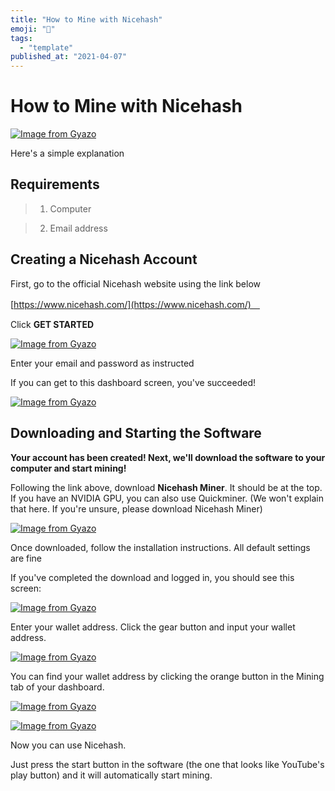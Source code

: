 ```yaml
---
title: "How to Mine with Nicehash"
emoji: "🤖"
tags:
  - "template"
published_at: "2021-04-07"
---
```


# How to Mine with Nicehash

[![Image from Gyazo](https://i.gyazo.com/6430ba51daf6a8887b81226ba123152e.png)](https://gyazo.com/6430ba51daf6a8887b81226ba123152e)

Here's a simple explanation

## **Requirements**

> 1. Computer

> 2. Email address

## Creating a Nicehash Account

First, go to the official Nicehash website using the link below

[https://www.nicehash.com/](https://www.nicehash.com/)　

Click **GET STARTED**

[![Image from Gyazo](https://i.gyazo.com/fd4d4909a39f6cb6991ee799e88ee382.png)](https://gyazo.com/fd4d4909a39f6cb6991ee799e88ee382)

Enter your email and password as instructed

If you can get to this dashboard screen, you've succeeded!

[![Image from Gyazo](https://i.gyazo.com/e00d00e91d0b59263d155bcef21398dc.png)](https://gyazo.com/e00d00e91d0b59263d155bcef21398dc)

## Downloading and Starting the Software

**Your account has been created! Next, we'll download the software to your computer and start mining!**

Following the link above, download **Nicehash Miner**. It should be at the top. If you have an NVIDIA GPU, you can also use Quickminer. (We won't explain that here. If you're unsure, please download Nicehash Miner)

[![Image from Gyazo](https://i.gyazo.com/09a62fffdcef7fcbc9bd8e4b2028b8d2.png)](https://gyazo.com/09a62fffdcef7fcbc9bd8e4b2028b8d2)

Once downloaded, follow the installation instructions. All default settings are fine

If you've completed the download and logged in, you should see this screen:

[![Image from Gyazo](https://i.gyazo.com/3f324f637a020113cf251cede253d6e0.png)](https://gyazo.com/3f324f637a020113cf251cede253d6e0)

Enter your wallet address. Click the gear button and input your wallet address.

[![Image from Gyazo](https://i.gyazo.com/e0d5251ac32a7f4f2636d8e8c27010ee.png)](https://gyazo.com/e0d5251ac32a7f4f2636d8e8c27010ee)

You can find your wallet address by clicking the orange button in the Mining tab of your dashboard.

[![Image from Gyazo](https://i.gyazo.com/b370b7deeb699c6a77cdc4ac471a1fb3.png)](https://gyazo.com/b370b7deeb699c6a77cdc4ac471a1fb3)

[![Image from Gyazo](https://i.gyazo.com/728e97cd3256115b5c8a3f5efb44bc1e.png)](https://gyazo.com/728e97cd3256115b5c8a3f5efb44bc1e)

Now you can use Nicehash.

Just press the start button in the software (the one that looks like YouTube's play button) and it will automatically start mining.
